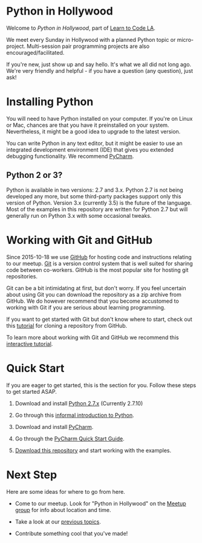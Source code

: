 # Python in Hollywood

Welcome to *Python in Hollywood*, part of
[Learn to Code LA](http://www.meetup.com/LearnToCodeLA/).

We meet every Sunday in Hollywood with a planned Python topic or
micro-project. Multi-session pair programming projects are also
encouraged/facilitated. 

If you're new, just show up and say hello. It's what we all did not
long ago. We're very friendly and helpful - if you have a question
(any question), just ask!

# Installing Python

You will need to have Python installed on your computer. If you're on
Linux or Mac, chances are that you have it preinstalled on your system.
Nevertheless, it might be a good idea to upgrade to the latest version.

You can write Python in any text editor, but it might be easier to use
an integrated development environment (IDE) that gives you extended
debugging functionality. We recommend
[PyCharm](https://www.jetbrains.com/pycharm/).

## Python 2 or 3?

Python is available in two versions: 2.7 and 3.x. Python 2.7 is not being
developed any more, but some third-party packages support only this version
of Python. Version 3.x (currently 3.5) is the future of the language.
Most of the examples in this repository are written for Python 2.7
but will generally run on Python 3.x with some occasional tweaks.

# Working with Git and GitHub

Since 2015-10-18 we use [GitHub](https://github.com) for hosting code
and instructions relating to our meetup. [Git](http://git-scm.com) is
a version control system that is well suited for sharing code between
co-workers. GitHub is the most popular site for hosting git repositories.

Git can be a bit intimidating at first, but don't worry. If you feel
uncertain about using Git you can download the repository as a zip
archive from GitHub. We do however recommend that you become accustomed
to working with Git if you are serious about learning programming.

If you want to get started with Git but don't know where to start, check out
this [tutorial](https://github.com/PythonHollywood/WeeklyMeetup/wiki/Get-Started-with-Git-and-GitHub)
for cloning a repository from GitHub.

To learn more about working with Git and GitHub we recommend this
[interactive tutorial](https://try.github.io).

# Quick Start

If you are eager to get started, this is the section for you. Follow these
steps to get started ASAP.

1. Download and install [Python 2.7.x](https://www.python.org/downloads/)
   (Currently 2.7.10)

2. Go through this [informal introduction to Python](https://docs.python.org/2/tutorial/introduction.html).

3. Download and install [PyCharm](https://www.jetbrains.com/pycharm/download/).

4. Go through the [PyCharm Quick Start Guide](https://confluence.jetbrains.com/display/PYH/Exploring+the+IDE.+Quick+Start+Guide).

5. [Download this repository](https://github.com/PythonHollywood/WeeklyMeetup/archive/master.zip)
   and start working with the examples.

# Next Step

Here are some ideas for where to go from here.

* Come to our meetup. Look for "Python in Hollywood" on the
  [Meetup group](http://www.meetup.com/LearnToCodeLA/) for info
  about location and time.
  
* Take a look at our [previous topics](https://drive.google.com/folderview?id=0B-QT2jKIFa_NblZEZDFBQU5zUTg&usp=sharing).

* Contribute something cool that you've made!
